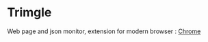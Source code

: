 # Trimgle
Web page and json monitor, extension for modern browser : [Chrome](https://chrome.google.com/webstore/detail/trimgle-web-monitor/fkmafgfjkhkkdooapodflknnhmfefljg)